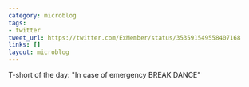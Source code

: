 ```yaml
---
category: microblog
tags:
- twitter
tweet_url: https://twitter.com/ExMember/status/353591549558407168
links: []
layout: microblog
---
```

T-short of the day: "In case of emergency BREAK DANCE"
